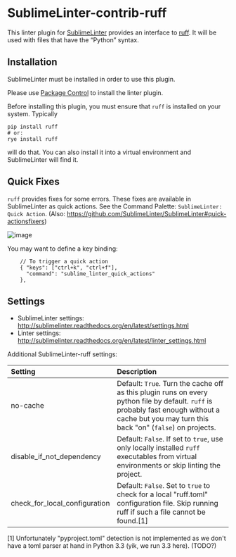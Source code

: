 SublimeLinter-contrib-ruff
==========================

This linter plugin for [SublimeLinter](https://github.com/SublimeLinter/SublimeLinter) provides an interface to [ruff](https://docs.astral.sh/ruff/). It will be used with files that have the “Python” syntax.

## Installation
SublimeLinter must be installed in order to use this plugin. 

Please use [Package Control](https://packagecontrol.io) to install the linter plugin.

Before installing this plugin, you must ensure that `ruff` is installed on your system. Typically

```
pip install ruff
# or:
rye install ruff
```

will do that.  You can also install it into a virtual environment and SublimeLinter will find it.

## Quick Fixes

`ruff` provides fixes for some errors.  These fixes are available in SublimeLinter as quick actions. See the Command Palette: `SublimeLinter: Quick Action`.  (Also: https://github.com/SublimeLinter/SublimeLinter#quick-actionsfixers)

![image](https://github.com/kaste/SublimeLinter-contrib-ruff/assets/8558/5dd3507a-4b30-442d-ace2-c5840c13d454)

You may want to define a key binding:

```
    // To trigger a quick action
    { "keys": ["ctrl+k", "ctrl+f"],
      "command": "sublime_linter_quick_actions"
    },
```


## Settings
- SublimeLinter settings: http://sublimelinter.readthedocs.org/en/latest/settings.html
- Linter settings: http://sublimelinter.readthedocs.org/en/latest/linter_settings.html

Additional SublimeLinter-ruff settings:

|Setting|Description    |
|:------|:--------------|
|no-cache                  |Default: `True`.  Turn the cache off as this plugin runs on every python file by default.  `ruff` is probably fast enough without a cache but you may turn this back "on" (`false`) on projects.|
|disable_if_not_dependency |Default: `False`.  If set to `true`, use only locally installed `ruff` executables from virtual environments or skip linting the project.
|check_for_local_configuration |Default: `False`. Set to `true` to check for a local "ruff.toml" configuration file. Skip running ruff if such a file cannot be found.[1]|


[1] Unfortunately "pyproject.toml" detection is not implemented as we don't have a toml parser at hand in Python 3.3 (yik, we run 3.3 here). (TODO?)


